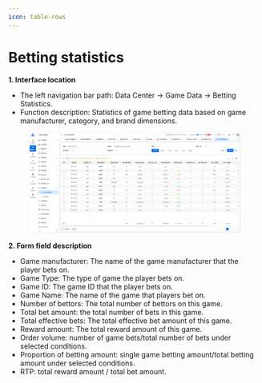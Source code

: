 ```yaml
---
icon: table-rows
---
```


# Betting statistics

**1. Interface location**

* The left navigation bar path: Data Center → Game Data → Betting Statistics.
* Function description: Statistics of game betting data based on game manufacturer, category, and brand dimensions.

<figure><img src="../../.gitbook/assets/image (40).png" alt=""><figcaption></figcaption></figure>

**2. Form field description**

* Game manufacturer: The name of the game manufacturer that the player bets on.
* Game Type: The type of game the player bets on.
* Game ID: The game ID that the player bets on.
* Game Name: The name of the game that players bet on.
* Number of bettors: The total number of bettors on this game.
* Total bet amount: the total number of bets in this game.
* Total effective bets: The total effective bet amount of this game.
* Reward amount: The total reward amount of this game.
* Order volume: number of game bets/total number of bets under selected conditions.
* Proportion of betting amount: single game betting amount/total betting amount under selected conditions.
* RTP: total reward amount / total bet amount.
